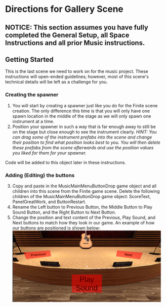 # Directions for Gallery Scene

## __NOTICE: This section assumes you have fully completed the General Setup, all Space Instructions and all prior Music instructions.__

## Getting Started
This is the last scene we need to work on for the music project. These instructions will open-ended guidelines; however, most of this scene's technical details will be left as a challenge for you.

### Creating the spawner
1. You will start by creating a spawner just like you do for the Finite scene creation. The only difference this time is that you will only have one spawn location in the middle of the stage as we will only spawn one instrument at a time.
2. Position your spawner in such a way that is far enough away to still be on the stage but close enough to see the instrument clearly. <i>HINT: You can drag some of the instrument prefabs into the scene and change their position to find what position looks best to you. You will then delete these prefabs from the scene afterwards and use the position values you liked for them for your spawner.</i> </br>

Code will be added to this object later in these instructions.

### Adding (Editing) the buttons
3. Copy and paste in the MusicMainMenuButtonDrop game object and all children into this scene from the Finite game scene. Delete the following children of the MusicMainMenuButtonDrop game object: ScoreText, PanelGreatWork, and ButtonRestart. 
4. Rename the Left button to Previous Button, the Middle Button to Play Sound Button, and the Right Button to Next Button.
5. Change the position and text content of the Previous, Play Sound, and Next buttons to match how they look in our game.
An example of how our buttons are positioned is shown below:
![Gallery_Buttons_Preview](Screenshots/Gallery_Buttons_Preview.png "Gallery Buttons Preview")
